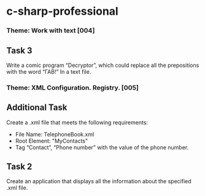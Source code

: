 # c-sharp-professional

### Theme: Work with text [004]
## Task 3
Write a comic program “Decryptor”, which could replace all the prepositions with the word “ГАВ!” In a text file.

### Theme: XML Configuration. Registry. [005]
## Additional Task

Create a .xml file that meets the following requirements:
* File Name: TelephoneBook.xml
* Root Element: "MyContacts"
* Tag “Contact”, “Phone number” with the value of the phone number.

## Task 2
Create an application that displays all the information about the specified .xml file.
